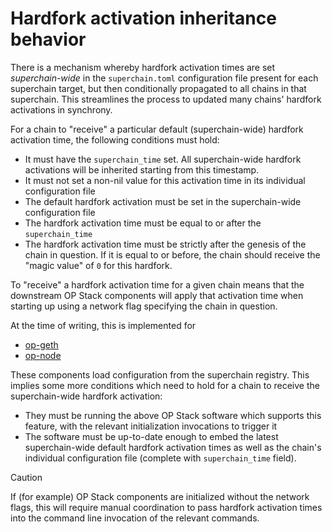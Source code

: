 # Hardfork activation inheritance behavior

There is a mechanism whereby hardfork activation times are set _superchain-wide_ in the `superchain.toml` configuration file present for each superchain target, but then conditionally propagated to all chains in that superchain. This streamlines the process to updated many chains' hardfork activations in synchrony.

For a chain to "receive" a particular default (superchain-wide) hardfork activation time, the following conditions must hold:
* It must have the `superchain_time` set. All superchain-wide hardfork activations will be inherited starting from this timestamp.
* It must not set a non-nil value for this activation time in its individual configuration file
* The default hardfork activation must be set in the superchain-wide configuration file
* The hardfork activation time must be equal to or after the `superchain_time`
* The hardfork activation time must be strictly after the genesis of the chain in question. If it is equal to or before, the chain should receive the "magic value" of `0` for this hardfork.

To "receive" a hardfork activation time for a given chain means that the downstream OP Stack components will apply that activation time when starting up using a network flag specifying the chain in question.

At the time of writing, this is implemented for
* [op-geth](https://docs.optimism.io/builders/node-operators/configuration/base-config#initialization-via-network-flags)
* [op-node](https://docs.optimism.io/builders/node-operators/configuration/base-config#configuring-op-node)

These components load configuration from the superchain registry. This implies some more conditions which need to hold for a chain to receive the superchain-wide hardfork activation:
* They must be running the above OP Stack software which supports this feature, with the relevant initialization invocations to trigger it
* The software must be up-to-date enough to embed the latest superchain-wide default hardfork activation times as well as the chain's individual configuration file (complete with `superchain_time` field).

> [!CAUTION]
> If (for example) OP Stack components are initialized without the network flags, this will require manual coordination to pass hardfork activation times into the command line invocation of the relevant commands.
